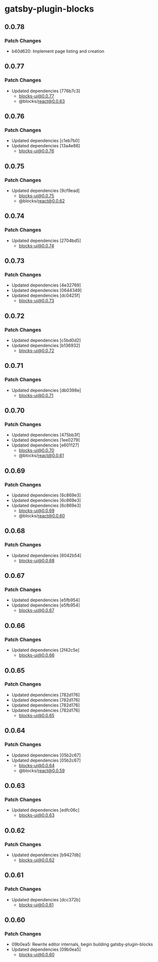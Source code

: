 # gatsby-plugin-blocks

## 0.0.78

### Patch Changes

- b40d620: Implement page listing and creation

## 0.0.77

### Patch Changes

- Updated dependencies [776b7c3]
  - blocks-ui@0.0.77
  - @blocks/react@0.0.63

## 0.0.76

### Patch Changes

- Updated dependencies [c1eb7b0]
- Updated dependencies [13a4e86]
  - blocks-ui@0.0.76

## 0.0.75

### Patch Changes

- Updated dependencies [9cf9ead]
  - blocks-ui@0.0.75
  - @blocks/react@0.0.62

## 0.0.74

### Patch Changes

- Updated dependencies [2704bd5]
  - blocks-ui@0.0.74

## 0.0.73

### Patch Changes

- Updated dependencies [4e32769]
- Updated dependencies [0644349]
- Updated dependencies [dc0425f]
  - blocks-ui@0.0.73

## 0.0.72

### Patch Changes

- Updated dependencies [c5bd0d2]
- Updated dependencies [b136932]
  - blocks-ui@0.0.72

## 0.0.71

### Patch Changes

- Updated dependencies [db0398e]
  - blocks-ui@0.0.71

## 0.0.70

### Patch Changes

- Updated dependencies [475bb3f]
- Updated dependencies [1ee0279]
- Updated dependencies [e601127]
  - blocks-ui@0.0.70
  - @blocks/react@0.0.61

## 0.0.69

### Patch Changes

- Updated dependencies [6c869e3]
- Updated dependencies [6c869e3]
- Updated dependencies [6c869e3]
  - blocks-ui@0.0.69
  - @blocks/react@0.0.60

## 0.0.68

### Patch Changes

- Updated dependencies [6042b54]
  - blocks-ui@0.0.68

## 0.0.67

### Patch Changes

- Updated dependencies [e5fb954]
- Updated dependencies [e5fb954]
  - blocks-ui@0.0.67

## 0.0.66

### Patch Changes

- Updated dependencies [2f42c5e]
  - blocks-ui@0.0.66

## 0.0.65

### Patch Changes

- Updated dependencies [782d176]
- Updated dependencies [782d176]
- Updated dependencies [782d176]
- Updated dependencies [782d176]
  - blocks-ui@0.0.65

## 0.0.64

### Patch Changes

- Updated dependencies [05b2c67]
- Updated dependencies [05b2c67]
  - blocks-ui@0.0.64
  - @blocks/react@0.0.59

## 0.0.63

### Patch Changes

- Updated dependencies [edfc06c]
  - blocks-ui@0.0.63

## 0.0.62

### Patch Changes

- Updated dependencies [b9427db]
  - blocks-ui@0.0.62

## 0.0.61

### Patch Changes

- Updated dependencies [dcc372b]
  - blocks-ui@0.0.61

## 0.0.60

### Patch Changes

- 09b0ea5: Rewrite editor internals, begin building gatsby-plugin-blocks
- Updated dependencies [09b0ea5]
  - blocks-ui@0.0.60
